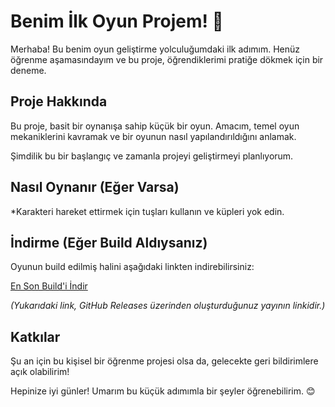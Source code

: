 # Benim İlk Oyun Projem! 👋

Merhaba! Bu benim oyun geliştirme yolculuğumdaki ilk adımım. Henüz öğrenme aşamasındayım ve bu proje, öğrendiklerimi pratiğe dökmek için bir deneme.

## Proje Hakkında

Bu proje, basit bir oynanışa sahip küçük bir oyun. Amacım, temel oyun mekaniklerini kavramak ve bir oyunun nasıl yapılandırıldığını anlamak.

Şimdilik bu bir başlangıç ve zamanla projeyi geliştirmeyi planlıyorum.

## Nasıl Oynanır (Eğer Varsa)

*Karakteri hareket ettirmek için tuşları kullanın ve küpleri yok edin.

## İndirme (Eğer Build Aldıysanız)

Oyunun build edilmiş halini aşağıdaki linkten indirebilirsiniz:

[En Son Build'i İndir](https://github.com/developerfatma/Roll-a-Ball/releases/tag/v1.0.0-beta)

*(Yukarıdaki link, GitHub Releases üzerinden oluşturduğunuz yayının linkidir.)*

## Katkılar

Şu an için bu kişisel bir öğrenme projesi olsa da, gelecekte geri bildirimlere açık olabilirim!

Hepinize iyi günler! Umarım bu küçük adımımla bir şeyler öğrenebilirim. 😊
